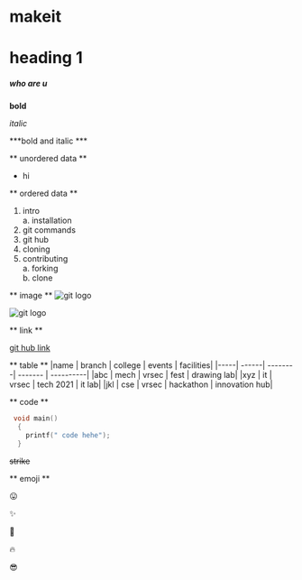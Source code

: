 # makeit

# heading 1

##### who are u

**bold**

*italic*

***bold and italic ***

** unordered data **

* hi

** ordered data **
1. intro   
   a. installation   
2. git commands   
3. git hub   
4. cloning
5. contributing   
   a. forking    
   b. clone   
   
** image ** 
![git logo](https://encrypted-tbn0.gstatic.com/images?q=tbn:ANd9GcTdbm5fS9yU5T2NW8uiCO5pCcZhSM6TOwA1uw&usqp=CAU)

![git logo](https://encrypted-tbn0.gstatic.com/images?q=tbn:ANd9GcQ9qBHgfOqYjM96ofbiRgRQlzQLJreuxccI4w&usqp=CAU)

** link **

[git hub link](https://www.google.com/search?q=git+hub+images&source=lnms&tbm=isch&sa=X&ved=2ahUKEwi2-ZX0ifPuAhV94HMBHZKsBHQQ_AUoAnoECBMQBA&biw=1920&bih=969)

** table **
 |name | branch | college | events | facilities| 
 |-----| ------| --------| ------- | ----------| 
  |abc | mech | vrsec | fest | drawing lab|
  |xyz | it | vrsec | tech 2021 | it lab|
  |jkl | cse | vrsec | hackathon | innovation hub|
 
 ** code **
 ``` C
  void main()
   {
     printf(" code hehe");
   }
  ```
  ~~strike~~
  
  ** emoji **
  
  :stuck_out_tongue:
  
  :sparkles:
  
  :yellow_heart:
  
  :fire:
  
  :sunglasses:
